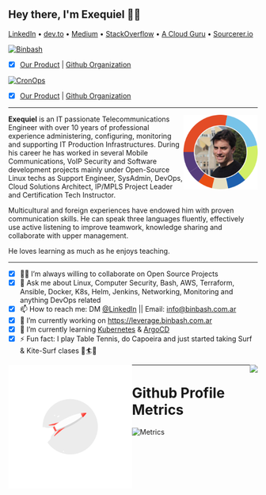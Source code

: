 <h2 align="left"> 
 Hey there, I'm Exequiel 
 👨‍💻
</h2>
<p align="left">
  <a href="https://www.linkedin.com/in/barrireroexequiel/">LinkedIn</a> •
  <a href="https://dev.to/exequielrafaela">dev.to</a> •
  <a href="https://medium.com/@exequiel.barrirero">Medium</a> •
  <a href="https://stackoverflow.com/users/2033312/exequiel-barrirero?tab=profile">StackOverflow</a> •
  <a href="https://learn.acloud.guru/profile/exequielrafaela">A Cloud Guru</a> •
  <a href="https://sourcerer.io/exequielrafaela">Sourcerer.io</a>
</p>


[![Binbash](https://img.shields.io/badge/Co%20Founder-@Binbash-blue?style=for-the-badge&logo=icloud&logoColor=64ffda&logoWidth=20&labelColor=172a45&color=64ffda)](https://www.binbash.com.ar) 
- [x] [Our Product](https://leverage.binbash.com) | [Github Organization](https://github.com/binbashar)


[![CronOps](https://img.shields.io/badge/Founder-@CronOps-blue?style=for-the-badge&logo=cloudbees&logoColor=64ffda&logoWidth=40&labelColor=172a45&color=64ffda)](https://www.cronops.io) 
- [x] [Our Product](https://devopstips.cronops.io) | [Github Organization](https://github.com/cronops-io)

---

<a href="https://sourcerer.io/exequielrafaela">
<img align='right' 
     src="https://github.com/exequielrafaela/exequielrafaela/blob/master/assets/images/sourcerer-io-profile.png?raw=true?sanitize=true" 
     width="150">
</a>

**Exequiel** is an IT passionate Telecommunications Engineer with over 10 years of professional experience administering, configuring, monitoring and supporting IT Production Infrastructures. During his career he has worked in several Mobile Communications, VoIP Security and Software development projects mainly under Open-Source Linux techs as Support Engineer, SysAdmin, DevOps, Cloud Solutions Architect, IP/MPLS Project Leader and Certification Tech Instructor.

Multicultural and foreign experiences have endowed him with proven communication skills. He can speak three languages fluently, effectively use active listening to improve teamwork, knowledge sharing and collaborate with upper management.

He loves learning as much as he enjoys teaching.

---

- [x] 👨‍💻 I’m always willing to collaborate on Open Source Projects
- [x] 💬 Ask me about Linux, Computer Security, Bash, AWS, Terraform, Ansible, Docker, K8s, Helm, Jenkins, Networking, Monitoring and anything DevOps related
- [x] 📫 How to reach me: DM [@LinkedIn](https://www.linkedin.com/in/barrireroexequiel) || Email: info@binbash.com.ar
- [x] 🔭 I’m currently working on https://leverage.binbash.com.ar
- [x] 🌱 I’m currently learning [Kubernetes](https://kubernetes.io/) & [ArgoCD](https://argoproj.github.io/argo-cd/)
- [x] ⚡ Fun fact: I play Table Tennis, do Capoeira and just started taking Surf & Kite-Surf clases :ocean:🏄:ocean: 

<img align='right' src="https://github-readme-stats.vercel.app/api?username=exequielrafaela&show_icons=true&title_color=ccd6f6&icon_color=64ffda&text_color=64ffda&bg_color=172a45">

<img align='left' src="https://github.com/exequielrafaela/exequielrafaela/blob/master/assets/images/rocket_flying.gif?raw=true?sanitize=true" width="250">

---
# Github Profile Metrics 
![Metrics](https://metrics.lecoq.io/exequielrafaela)


